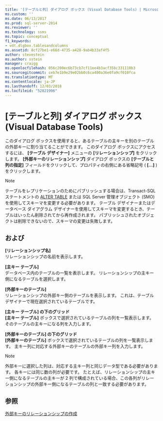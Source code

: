 ```yaml
---
title: '[テーブルと列] ダイアログ ボックス (Visual Database Tools) | Microsoft Docs'
ms.custom: ''
ms.date: 06/13/2017
ms.prod: sql-server-2014
ms.reviewer: ''
ms.technology: ssms
ms.topic: conceptual
f1_keywords:
- vdt.dlgbox.tablesandcolumns
ms.assetid: 8cf27be1-e66d-4735-a428-9ab4b33af4f5
author: stevestein
ms.author: sstein
manager: craigg
ms.openlocfilehash: 056c200ec6b73cb7cf11ee4b3acf35bc331110b3
ms.sourcegitcommit: ceb7e1b9e29e02bb0c6ca400a36e0fa9cf010fca
ms.translationtype: MT
ms.contentlocale: ja-JP
ms.lasthandoff: 12/03/2018
ms.locfileid: "52821996"
---
```

# <a name="tables-and-columns-dialog-box-visual-database-tools"></a>[テーブルと列] ダイアログ ボックス (Visual Database Tools)
  このダイアログ ボックスを使用すると、あるテーブルの主キーを別のテーブルの外部キーに割り当てることができます。 このダイアログ ボックスにアクセスするには、 **[テーブル デザイナー]** メニューの **[リレーションシップ]** をクリックします。 **[外部キーのリレーションシップ]** ダイアログ ボックスの **[テーブルと列の指定]** フィールドをクリックして、プロパティの右側にある省略記号 ( **[...]** ) をクリックします。  
  
> [!NOTE]  
>  テーブルをレプリケーションのためにパブリッシュする場合は、Transact-SQL ステートメントの [ALTER TABLE](/sql/t-sql/statements/alter-table-transact-sql) または SQL Server 管理オブジェクト (SMO) を使用してスキーマを変更する必要があります。 テーブル デザイナーまたはデータベース ダイアグラム デザイナーを使用してスキーマを変更するとき、テーブルはいったん削除されてから再作成されます。 パブリッシュされたオブジェクトは削除できないので、スキーマの変更は失敗します。  
  
## <a name="options"></a>および  
 **[リレーションシップ名]**  
 リレーションシップの名前を表示します。  
  
 **[主キー テーブル]**  
 データベース内のテーブルの一覧を表示します。 リレーションシップの主キー側になるテーブルを選択します。  
  
 **[外部キーのテーブル]**  
 リレーションシップの外部キー側のテーブルを表示します。 これは、テーブル デザイナーで現在選択されているテーブルです。  
  
 **[主キー テーブル] の下のグリッド**  
 **[主キー テーブル]** ボックスで選択されているテーブルの列を一覧表示します。 そのテーブルの主キーになる列を入力します。  
  
 **[外部キーのテーブル] の下のグリッド**  
 **[外部キーのテーブル]** ボックスで選択されているテーブルの列を一覧表示します。 主キー列に対応する外部キーのテーブルの外部キー列を入力します。  
  
> [!NOTE]  
>  外部キーに選択した列は、対応する主キー列と同じデータ型である必要があります。 各キーには同じ数の列が必要です。 たとえば、リレーションシップの主キー側になるテーブルの主キーが 2 列で構成されている場合、この各列がリレーションシップの外部キー側になるテーブルの列と一致する必要があります。  
  
## <a name="see-also"></a>参照  
 [外部キーのリレーションシップの作成](../../relational-databases/tables/create-foreign-key-relationships.md)  
  
  
